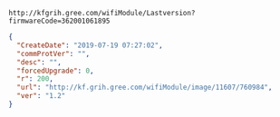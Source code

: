 `http://kfgrih.gree.com/wifiModule/Lastversion?firmwareCode=362001061895`

```json
{
  "CreateDate": "2019-07-19 07:27:02",
  "commProtVer": "",
  "desc": "",
  "forcedUpgrade": 0,
  "r": 200,
  "url": "http://kf.grih.gree.com/wifiModule/image/11607/760984",
  "ver": "1.2"
}
```